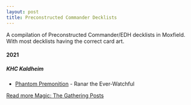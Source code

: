 ```yaml
---
layout: post
title: Preconstructed Commander Decklists
---
```


A compilation of Preconstructed Commander/EDH decklists in Moxfield. With most decklists having the correct card art.

#### 2021
##### KHC Kaldheim
- [Phantom Premonition](https://www.moxfield.com/decks/CoEFuTYsQku30CxALqeCqQ) - <auto-card>Ranar the Ever-Watchful</auto-card>


[Read more Magic: The Gathering Posts](https://tactictalisman.github.io/magic/)
